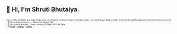 ### 👋 Hi, I'm Shruti Bhutaiya. 

<!--
**shrutibhutaiya/shrutibhutaiya** is a ✨ _special_ ✨ repository because its `README.md` (this file) appears on your GitHub profile.
-->
<p style="font-size:5px">
 I like to solve problems and make things easy. Live long the creative mind and innovative ideas. I am working as a Data Scientist in the Knowledge Management and Customer Success field.<br>
- 🔭 I’m currently working on ... Machine Learning, NLP<br>
- 🌱 I’m currently learning ... Deep Learning, PySpark, NiFi, Big Data<br>
- 📫 <a href = "mailto: bhutaiyashruti@gmail.com ">Email</a> - <a href = "https://in.linkedin.com/in/shrutiab">LinkedIn</a> - <a href="https://twitter.com/shrutibhutaiya">Twitter</a>
</p>                         
